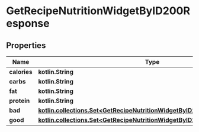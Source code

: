 
# GetRecipeNutritionWidgetByID200Response

## Properties
| Name | Type | Description | Notes |
| ------------ | ------------- | ------------- | ------------- |
| **calories** | **kotlin.String** |  |  |
| **carbs** | **kotlin.String** |  |  |
| **fat** | **kotlin.String** |  |  |
| **protein** | **kotlin.String** |  |  |
| **bad** | [**kotlin.collections.Set&lt;GetRecipeNutritionWidgetByID200ResponseBadInner&gt;**](GetRecipeNutritionWidgetByID200ResponseBadInner.md) |  |  |
| **good** | [**kotlin.collections.Set&lt;GetRecipeNutritionWidgetByID200ResponseGoodInner&gt;**](GetRecipeNutritionWidgetByID200ResponseGoodInner.md) |  |  |



